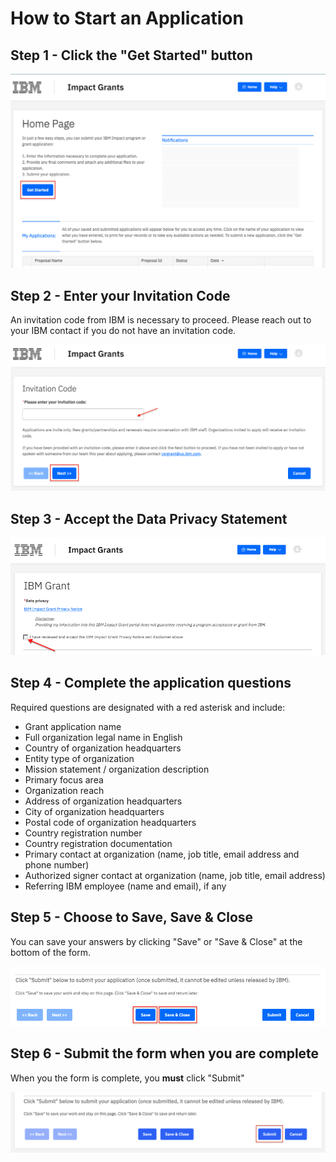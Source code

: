 # How to Start an Application

## Step 1 - Click the "Get Started" button

![Step 1](images/impact-grant-homepage-get-started.png) 

## Step 2 - Enter your Invitation Code
An invitation code from IBM is necessary to proceed. Please reach out to your IBM contact if you do not have an invitation code.

![Step 2](images/impact-grant-enter-invitation-code.png) 

## Step 3 - Accept the Data Privacy Statement

![Step 3](images/impact-grant-data-privacy-stmt.png) 

## Step 4 - Complete the application questions

Required questions are designated with a red asterisk and include:

- Grant application name
- Full organization legal name in English
- Country of organization headquarters
- Entity type of organization
- Mission statement / organization description
- Primary focus area
- Organization reach
- Address of organization headquarters
- City of organization headquarters
- Postal code of organization headquarters
- Country registration number
- Country registration documentation
- Primary contact at organization (name, job title, email address and phone number)
- Authorized signer contact at organization (name, job title, email address)
- Referring IBM employee (name and email), if any


## Step 5 - Choose to Save, Save & Close
You can save your answers by clicking "Save" or "Save & Close" at the bottom of the form.

![Step 5](images/impact-grant-save.png) 

## Step 6 - Submit the form when you are complete
When you the form is complete, you **must** click "Submit"

![Step 6](images/impact-grant-submit.png) 